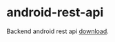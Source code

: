 # android-rest-api

Backend android rest api [download](https://github.com/naufalnibros/backend-android-rest-api).
